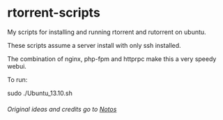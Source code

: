 rtorrent-scripts
================

My scripts for installing and running rtorrent and rutorrent on ubuntu.

These scripts assume a server install with only ssh installed.

The combination of nginx, php-fpm and httprpc make this a very speedy webui.

To run:

sudo ./Ubuntu_13.10.sh


###### Original ideas and credits go to [Notos](https://github.com/Notos/seedbox-from-scratch)
